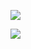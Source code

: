 ![](https://github.com/ChngJeremy/github-stats/blob/master/generated/overview.svg#gh-dark-mode-only)

![](https://github.com/ChngJeremy/github-stats/blob/master/generated/languages.svg#gh-dark-mode-only)
